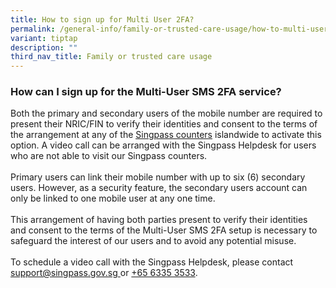 ```yaml
---
title: How to sign up for Multi User 2FA?
permalink: /general-info/family-or-trusted-care-usage/how-to-multi-user-2fa/
variant: tiptap
description: ""
third_nav_title: Family or trusted care usage
---
```

<h3>How can I sign up for the Multi-User SMS 2FA service?</h3>
<p>Both the primary and secondary users of the mobile number are required
to present their NRIC/FIN to verify their identities and consent to the
terms of the arrangement at any of the <a href="http://go.gov.sg/singpass-counters" rel="noopener" target="_blank"><u>Singpass counters</u></a> islandwide
to activate this option. A video call can be arranged with the Singpass
Helpdesk for users who are not able to visit our Singpass counters.
<br>
<br>Primary users can link their mobile number with up to six (6) secondary
users. However, as a security feature, the secondary users account can
only be linked to one mobile user at any one time.
<br>
<br>This arrangement of having both parties present to verify their identities
and consent to the terms of the Multi-User SMS 2FA setup is necessary to
safeguard the interest of our users and to avoid any potential misuse.
<br>
<br>To schedule a video call with the Singpass Helpdesk, please contact
<a href="http://go.gov.sg/singpass-counters" rel="noopener noreferrer nofollow" target="_blank"><u>support@singpass.gov.sg</u>
</a>or <a href="tel:+6563353533" rel="noopener noreferrer nofollow" target="_blank">+65 6335 3533</a>.</p>
